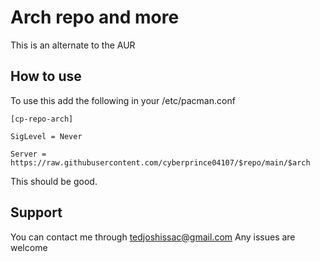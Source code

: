 # Arch repo and more
 
 This is an alternate to the AUR 

## How to use
To use this add the following in your /etc/pacman.conf

    [cp-repo-arch]

    SigLevel = Never 

    Server = https://raw.githubusercontent.com/cyberprince04107/$repo/main/$arch

This should be good. 

## Support

You can contact me through <tedjoshissac@gmail.com>
Any issues are welcome

